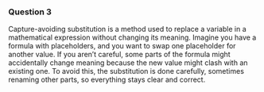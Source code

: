 ### Question 3

Capture-avoiding substitution is a method used to replace a variable in a mathematical expression without changing its meaning. Imagine you have a formula with placeholders, and you want to swap one placeholder for another value. If you aren’t careful, some parts of the formula might accidentally change meaning because the new value might clash with an existing one. To avoid this, the substitution is done carefully, sometimes renaming other parts, so everything stays clear and correct.


